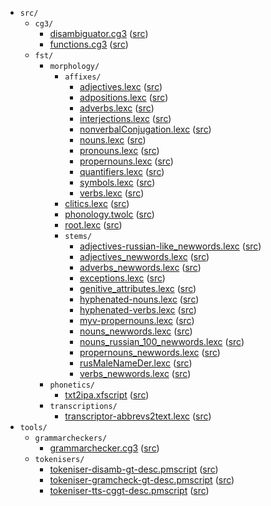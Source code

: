 * `src/`
    * `cg3/`
        * [disambiguator.cg3](src-cg3-disambiguator.cg3.html) ([src](https://github.com/giellalt/lang-myv/blob/main/src/cg3/disambiguator.cg3))
        * [functions.cg3](src-cg3-functions.cg3.html) ([src](https://github.com/giellalt/lang-myv/blob/main/src/cg3/functions.cg3))
    * `fst/`
        * `morphology/`
            * `affixes/`
                * [adjectives.lexc](src-fst-morphology-affixes-adjectives.lexc.html) ([src](https://github.com/giellalt/lang-myv/blob/main/src/fst/morphology/affixes/adjectives.lexc))
                * [adpositions.lexc](src-fst-morphology-affixes-adpositions.lexc.html) ([src](https://github.com/giellalt/lang-myv/blob/main/src/fst/morphology/affixes/adpositions.lexc))
                * [adverbs.lexc](src-fst-morphology-affixes-adverbs.lexc.html) ([src](https://github.com/giellalt/lang-myv/blob/main/src/fst/morphology/affixes/adverbs.lexc))
                * [interjections.lexc](src-fst-morphology-affixes-interjections.lexc.html) ([src](https://github.com/giellalt/lang-myv/blob/main/src/fst/morphology/affixes/interjections.lexc))
                * [nonverbalConjugation.lexc](src-fst-morphology-affixes-nonverbalConjugation.lexc.html) ([src](https://github.com/giellalt/lang-myv/blob/main/src/fst/morphology/affixes/nonverbalConjugation.lexc))
                * [nouns.lexc](src-fst-morphology-affixes-nouns.lexc.html) ([src](https://github.com/giellalt/lang-myv/blob/main/src/fst/morphology/affixes/nouns.lexc))
                * [pronouns.lexc](src-fst-morphology-affixes-pronouns.lexc.html) ([src](https://github.com/giellalt/lang-myv/blob/main/src/fst/morphology/affixes/pronouns.lexc))
                * [propernouns.lexc](src-fst-morphology-affixes-propernouns.lexc.html) ([src](https://github.com/giellalt/lang-myv/blob/main/src/fst/morphology/affixes/propernouns.lexc))
                * [quantifiers.lexc](src-fst-morphology-affixes-quantifiers.lexc.html) ([src](https://github.com/giellalt/lang-myv/blob/main/src/fst/morphology/affixes/quantifiers.lexc))
                * [symbols.lexc](src-fst-morphology-affixes-symbols.lexc.html) ([src](https://github.com/giellalt/lang-myv/blob/main/src/fst/morphology/affixes/symbols.lexc))
                * [verbs.lexc](src-fst-morphology-affixes-verbs.lexc.html) ([src](https://github.com/giellalt/lang-myv/blob/main/src/fst/morphology/affixes/verbs.lexc))
            * [clitics.lexc](src-fst-morphology-clitics.lexc.html) ([src](https://github.com/giellalt/lang-myv/blob/main/src/fst/morphology/clitics.lexc))
            * [phonology.twolc](src-fst-morphology-phonology.twolc.html) ([src](https://github.com/giellalt/lang-myv/blob/main/src/fst/morphology/phonology.twolc))
            * [root.lexc](src-fst-morphology-root.lexc.html) ([src](https://github.com/giellalt/lang-myv/blob/main/src/fst/morphology/root.lexc))
            * `stems/`
                * [adjectives-russian-like_newwords.lexc](src-fst-morphology-stems-adjectives-russian-like_newwords.lexc.html) ([src](https://github.com/giellalt/lang-myv/blob/main/src/fst/morphology/stems/adjectives-russian-like_newwords.lexc))
                * [adjectives_newwords.lexc](src-fst-morphology-stems-adjectives_newwords.lexc.html) ([src](https://github.com/giellalt/lang-myv/blob/main/src/fst/morphology/stems/adjectives_newwords.lexc))
                * [adverbs_newwords.lexc](src-fst-morphology-stems-adverbs_newwords.lexc.html) ([src](https://github.com/giellalt/lang-myv/blob/main/src/fst/morphology/stems/adverbs_newwords.lexc))
                * [exceptions.lexc](src-fst-morphology-stems-exceptions.lexc.html) ([src](https://github.com/giellalt/lang-myv/blob/main/src/fst/morphology/stems/exceptions.lexc))
                * [genitive_attributes.lexc](src-fst-morphology-stems-genitive_attributes.lexc.html) ([src](https://github.com/giellalt/lang-myv/blob/main/src/fst/morphology/stems/genitive_attributes.lexc))
                * [hyphenated-nouns.lexc](src-fst-morphology-stems-hyphenated-nouns.lexc.html) ([src](https://github.com/giellalt/lang-myv/blob/main/src/fst/morphology/stems/hyphenated-nouns.lexc))
                * [hyphenated-verbs.lexc](src-fst-morphology-stems-hyphenated-verbs.lexc.html) ([src](https://github.com/giellalt/lang-myv/blob/main/src/fst/morphology/stems/hyphenated-verbs.lexc))
                * [myv-propernouns.lexc](src-fst-morphology-stems-myv-propernouns.lexc.html) ([src](https://github.com/giellalt/lang-myv/blob/main/src/fst/morphology/stems/myv-propernouns.lexc))
                * [nouns_newwords.lexc](src-fst-morphology-stems-nouns_newwords.lexc.html) ([src](https://github.com/giellalt/lang-myv/blob/main/src/fst/morphology/stems/nouns_newwords.lexc))
                * [nouns_russian_100_newwords.lexc](src-fst-morphology-stems-nouns_russian_100_newwords.lexc.html) ([src](https://github.com/giellalt/lang-myv/blob/main/src/fst/morphology/stems/nouns_russian_100_newwords.lexc))
                * [propernouns_newwords.lexc](src-fst-morphology-stems-propernouns_newwords.lexc.html) ([src](https://github.com/giellalt/lang-myv/blob/main/src/fst/morphology/stems/propernouns_newwords.lexc))
                * [rusMaleNameDer.lexc](src-fst-morphology-stems-rusMaleNameDer.lexc.html) ([src](https://github.com/giellalt/lang-myv/blob/main/src/fst/morphology/stems/rusMaleNameDer.lexc))
                * [verbs_newwords.lexc](src-fst-morphology-stems-verbs_newwords.lexc.html) ([src](https://github.com/giellalt/lang-myv/blob/main/src/fst/morphology/stems/verbs_newwords.lexc))
        * `phonetics/`
            * [txt2ipa.xfscript](src-fst-phonetics-txt2ipa.xfscript.html) ([src](https://github.com/giellalt/lang-myv/blob/main/src/fst/phonetics/txt2ipa.xfscript))
        * `transcriptions/`
            * [transcriptor-abbrevs2text.lexc](src-fst-transcriptions-transcriptor-abbrevs2text.lexc.html) ([src](https://github.com/giellalt/lang-myv/blob/main/src/fst/transcriptions/transcriptor-abbrevs2text.lexc))
* `tools/`
    * `grammarcheckers/`
        * [grammarchecker.cg3](tools-grammarcheckers-grammarchecker.cg3.html) ([src](https://github.com/giellalt/lang-myv/blob/main/tools/grammarcheckers/grammarchecker.cg3))
    * `tokenisers/`
        * [tokeniser-disamb-gt-desc.pmscript](tools-tokenisers-tokeniser-disamb-gt-desc.pmscript.html) ([src](https://github.com/giellalt/lang-myv/blob/main/tools/tokenisers/tokeniser-disamb-gt-desc.pmscript))
        * [tokeniser-gramcheck-gt-desc.pmscript](tools-tokenisers-tokeniser-gramcheck-gt-desc.pmscript.html) ([src](https://github.com/giellalt/lang-myv/blob/main/tools/tokenisers/tokeniser-gramcheck-gt-desc.pmscript))
        * [tokeniser-tts-cggt-desc.pmscript](tools-tokenisers-tokeniser-tts-cggt-desc.pmscript.html) ([src](https://github.com/giellalt/lang-myv/blob/main/tools/tokenisers/tokeniser-tts-cggt-desc.pmscript))
